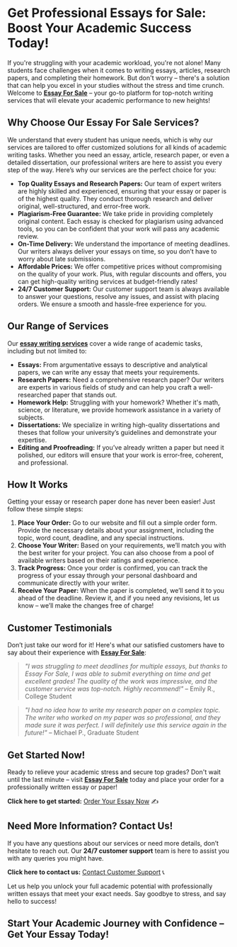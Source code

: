 # Get Professional Essays for Sale: Boost Your Academic Success Today!

If you're struggling with your academic workload, you're not alone! Many students face challenges when it comes to writing essays, articles, research papers, and completing their homework. But don't worry – there's a solution that can help you excel in your studies without the stress and time crunch. Welcome to **[Essay For Sale](https://tinyurl.com/topessay?keyword=essay+for+sale)** – your go-to platform for top-notch writing services that will elevate your academic performance to new heights!

## Why Choose Our **Essay For Sale** Services?

We understand that every student has unique needs, which is why our services are tailored to offer customized solutions for all kinds of academic writing tasks. Whether you need an essay, article, research paper, or even a detailed dissertation, our professional writers are here to assist you every step of the way. Here’s why our services are the perfect choice for you:

- **Top Quality Essays and Research Papers:** Our team of expert writers are highly skilled and experienced, ensuring that your essay or paper is of the highest quality. They conduct thorough research and deliver original, well-structured, and error-free work.
- **Plagiarism-Free Guarantee:** We take pride in providing completely original content. Each essay is checked for plagiarism using advanced tools, so you can be confident that your work will pass any academic review.
- **On-Time Delivery:** We understand the importance of meeting deadlines. Our writers always deliver your essays on time, so you don’t have to worry about late submissions.
- **Affordable Prices:** We offer competitive prices without compromising on the quality of your work. Plus, with regular discounts and offers, you can get high-quality writing services at budget-friendly rates!
- **24/7 Customer Support:** Our customer support team is always available to answer your questions, resolve any issues, and assist with placing orders. We ensure a smooth and hassle-free experience for you.

## Our Range of Services

Our **[essay writing services](https://tinyurl.com/topessay?keyword=essay+for+sale)** cover a wide range of academic tasks, including but not limited to:

- **Essays:** From argumentative essays to descriptive and analytical papers, we can write any essay that meets your requirements.
- **Research Papers:** Need a comprehensive research paper? Our writers are experts in various fields of study and can help you craft a well-researched paper that stands out.
- **Homework Help:** Struggling with your homework? Whether it's math, science, or literature, we provide homework assistance in a variety of subjects.
- **Dissertations:** We specialize in writing high-quality dissertations and theses that follow your university’s guidelines and demonstrate your expertise.
- **Editing and Proofreading:** If you’ve already written a paper but need it polished, our editors will ensure that your work is error-free, coherent, and professional.

## How It Works

Getting your essay or research paper done has never been easier! Just follow these simple steps:

1. **Place Your Order:** Go to our website and fill out a simple order form. Provide the necessary details about your assignment, including the topic, word count, deadline, and any special instructions.
2. **Choose Your Writer:** Based on your requirements, we’ll match you with the best writer for your project. You can also choose from a pool of available writers based on their ratings and experience.
3. **Track Progress:** Once your order is confirmed, you can track the progress of your essay through your personal dashboard and communicate directly with your writer.
4. **Receive Your Paper:** When the paper is completed, we’ll send it to you ahead of the deadline. Review it, and if you need any revisions, let us know – we’ll make the changes free of charge!

## Customer Testimonials

Don’t just take our word for it! Here's what our satisfied customers have to say about their experience with **[Essay For Sale](https://tinyurl.com/topessay?keyword=essay+for+sale)**:

> _"I was struggling to meet deadlines for multiple essays, but thanks to Essay For Sale, I was able to submit everything on time and get excellent grades! The quality of the work was impressive, and the customer service was top-notch. Highly recommend!"_ – Emily R., College Student

> _"I had no idea how to write my research paper on a complex topic. The writer who worked on my paper was so professional, and they made sure it was perfect. I will definitely use this service again in the future!"_ – Michael P., Graduate Student

## Get Started Now!

Ready to relieve your academic stress and secure top grades? Don't wait until the last minute – visit **[Essay For Sale](https://tinyurl.com/topessay?keyword=essay+for+sale)** today and place your order for a professionally written essay or paper!

**Click here to get started:** [Order Your Essay Now](https://tinyurl.com/topessay?keyword=essay+for+sale) ✍️

## Need More Information? Contact Us!

If you have any questions about our services or need more details, don’t hesitate to reach out. Our **24/7 customer support** team is here to assist you with any queries you might have.

**Click here to contact us:** [Contact Customer Support](https://tinyurl.com/topessay?keyword=essay+for+sale) 📞

Let us help you unlock your full academic potential with professionally written essays that meet your exact needs. Say goodbye to stress, and say hello to success!

## Start Your Academic Journey with Confidence – Get Your Essay Today!
